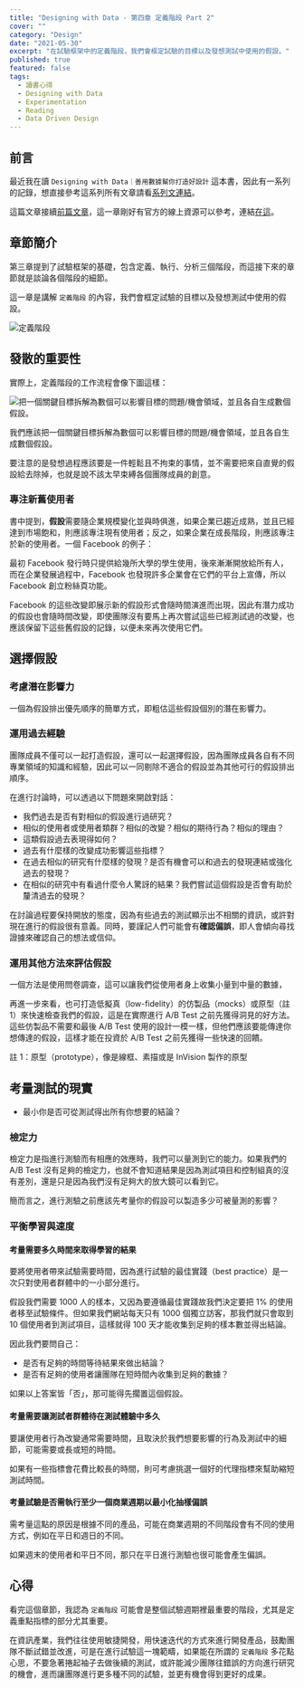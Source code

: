 ```yaml
---
title: "Designing with Data - 第四章 定義階段 Part 2"
cover: ""
category: "Design"
date: "2021-05-30"
excerpt: "在試驗框架中的定義階段，我們會框定試驗的目標以及發想測試中使用的假設。"
published: true
featured: false
tags:
  - 讀書心得
  - Designing with Data
  - Experimentation
  - Reading
  - Data Driven Design
---
```


## 前言

最近我在讀 `Designing with Data｜善用數據幫你打造好設計` 這本書，因此有一系列的記錄，想直接參考這系列所有文章請看[系列文連結](/tags/designing-with-data)。

這篇文章接續[前篇文章](/post/2021/05/22/designing-with-data-ch-4-part-1)，這一章剛好有官方的線上資源可以參考，連結[在這](https://www.oreilly.com/library/view/designing-with-data/9781449334925/ch04.html)。

## 章節簡介

第三章提到了試驗框架的基礎，包含定義、執行、分析三個階段，而這接下來的章節就是談論各個階段的細節。

這一章是講解 `定義階段` 的內容，我們會框定試驗的目標以及發想測試中使用的假設。

![定義階段](https://www.oreilly.com/library/view/designing-with-data/9781449334925/assets/dwda_0401.png)

## 發散的重要性

實際上，定義階段的工作流程會像下圖這樣：

![把一個關鍵目標拆解為數個可以影響目標的問題/機會領域，並且各自生成數個假設。](https://www.oreilly.com/library/view/designing-with-data/9781449334925/assets/dwda_0412.png)

我們應該把一個關鍵目標拆解為數個可以影響目標的問題/機會領域，並且各自生成數個假設。

要注意的是發想過程應該要是一件輕鬆且不拘束的事情，並不需要把來自直覺的假設給去除掉，也就是說不該太早束縛各個團隊成員的創意。

### 專注新舊使用者

書中提到，**假設**需要隨企業規模變化並與時俱進，如果企業已趨近成熟，並且已經達到市場飽和，則應該專注現有使用者；反之，如果企業在成長階段，則應該專注於新的使用者。一個 Facebook 的例子：

最初 Facebook 發行時只提供給幾所大學的學生使用，後來漸漸開放給所有人，而在企業發展過程中，Facebook 也發現許多企業會在它們的平台上宣傳，所以 Facebook 創立粉絲頁功能。

Facebook 的這些改變即展示新的假設形式會隨時間演進而出現，因此有潛力成功的假設也會隨時間改變，即使團隊沒有要馬上再次嘗試這些已經測試過的改變，也應該保留下這些舊假設的記錄，以便未來再次使用它們。

## 選擇假設

### 考慮潛在影響力

一個為假設排出優先順序的簡單方式，即粗估這些假設個別的潛在影響力。

### 運用過去經驗

團隊成員不僅可以一起打造假設，還可以一起選擇假設，因為團隊成員各自有不同專業領域的知識和經驗，因此可以一同剔除不適合的假設並為其他可行的假設排出順序。

在進行討論時，可以透過以下問題來開啟對話：

- 我們過去是否有對相似的假設進行過研究？
- 相似的使用者或使用者類群？相似的改變？相似的期待行為？相似的理由？
- 這類假設過去表現得如何？
- 過去有什麼樣的改變成功影響這些指標？
- 在過去相似的研究有什麼樣的發現？是否有機會可以和過去的發現連結或強化過去的發現？
- 在相似的研究中有看過什麼令人驚訝的結果？我們嘗試這個假設是否會有助於釐清過去的發現？

在討論過程要保持開放的態度，因為有些過去的測試顯示出不相關的資訊，或許對現在進行的假設很有意義。同時，要謹記人們可能會有**確認偏誤**，即人會傾向尋找證據來確認自己的想法或信仰。

### 運用其他方法來評估假設

一個方法是使用問卷調查，這可以讓我們從使用者身上收集小量到中量的數據，

再進一步來看，也可打造低擬真（low-fidelity）的仿製品（mocks）或原型（註 1）來快速檢查我們的假設，這是在實際進行 A/B Test 之前先獲得洞見的好方法。這些仿製品不需要和最後 A/B Test 使用的設計一模一樣，但他們應該要能傳達你想傳達的假設，這樣才能在投資於 A/B Test 之前先獲得一些快速的回饋。

註 1：原型（prototype），像是線框、素描或是 InVision 製作的原型

## 考量測試的現實

- 最小你是否可從測試得出所有你想要的結論？

### 檢定力

檢定力是指進行測驗而有相應的效應時，我們可以量測到它的能力。如果我們的 A/B Test 沒有足夠的檢定力，也就不會知道結果是因為測試項目和控制組真的沒有差別，還是只是因為我們沒有足夠大的放大鏡可以看到它。

簡而言之，進行測驗之前應該先考量你的假設可以製造多少可被量測的影響？

### 平衡學習與速度

#### 考量需要多久時間來取得學習的結果

要將使用者帶來試驗需要時間，因為進行試驗的最佳實踐（best practice）是一次只對使用者群體中的一小部分進行。

假設我們需要 1000 人的樣本，又因為要遵循最佳實踐故我們決定要把 1% 的使用者移至試驗條件。但如果我們網站每天只有 1000 個獨立訪客，那我們就只會取到 10 個使用者到測試項目，這樣就得 100 天才能收集到足夠的樣本數並得出結論。

因此我們要問自己：

- 是否有足夠的時間等待結果來做出結論？
- 是否有足夠的使用者讓團隊在短時間內收集到足夠的數據？

如果以上答案皆「否」，那可能得先擱置這個假設。

#### 考量需要讓測試者群體待在測試體驗中多久

要讓使用者行為改變通常需要時間，且取決於我們想要影響的行為及測試中的細節，可能需要或長或短的時間。

如果有一些指標會花費比較長的時間，則可考慮挑選一個好的代理指標來幫助縮短測試時間。

#### 考量試驗是否需執行至少一個商業週期以最小化抽樣偏誤

需考量這點的原因是根據不同的產品，可能在商業週期的不同階段會有不同的使用方式，例如在平日和週日的不同。

如果週末的使用者和平日不同，那只在平日進行測驗也很可能會產生偏誤。

## 心得

看完這個章節，我認為 `定義階段` 可能會是整個試驗週期裡最重要的階段，尤其是定義重點指標的部分尤其重要。

在資訊產業，我們往往使用敏捷開發，用快速迭代的方式來進行開發產品，鼓勵團隊不斷試錯並改進，可是在進行試驗這一塊範疇，如果能在所謂的 `定義階段` 多花點心思，不要急著捲起袖子去做後續的測試，或許能減少團隊往錯誤的方向進行研究的機會，進而讓團隊進行更多種不同的試驗，並更有機會得到更好的成果。
